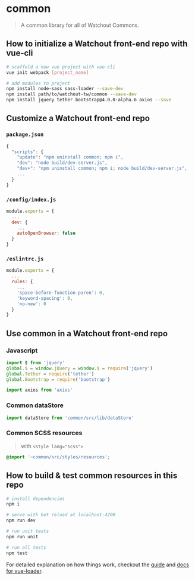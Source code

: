 # common

> A common library for all of Watchout Commons.

## How to initialize a Watchout front-end repo with vue-cli

``` bash
# scaffold a new vue project with vue-cli
vue init webpack [project_name]

# add modules to project
npm install node-sass sass-loader --save-dev
npm install path/to/watchout-tw/common --save-dev
npm install jquery tether bootstrap@4.0.0-alpha.6 axios --save
```

## Customize a Watchout front-end repo

### `package.json`

``` js
{
  "scripts": {
    "update": "npm uninstall common; npm i",
    "dev": "node build/dev-server.js",
    "dev+": "npm uninstall common; npm i; node build/dev-server.js",
    ...
  }
}
```

### `/config/index.js`

``` js
module.exports = {
  ...
  dev: {
    ...
    autoOpenBrowser: false
  }
}
```

### `/eslintrc.js`

``` js
module.exports = {
  ...
  rules: {
    ...
    'space-before-function-paren': 0,
    'keyword-spacing': 0,
    'no-new': 0
  }
}
```

## Use common in a Watchout front-end repo

### Javascript

``` js
import $ from 'jquery'
global.$ = window.jQuery = window.$ = require('jquery')
global.Tether = require('tether')
global.Bootstrap = require('bootstrap')

import axios from 'axios'
```

### Common dataStore

``` js
import dataStore from 'common/src/lib/dataStore'
```

### Common SCSS resources

> with `<style lang="scss">`

``` css
@import '~common/src/styles/resources';
```

## How to build & test common resources in this repo

``` bash
# install dependencies
npm i

# serve with hot reload at localhost:4200
npm run dev

# run unit tests
npm run unit

# run all tests
npm test
```

For detailed explanation on how things work, checkout the [guide](http://vuejs-templates.github.io/webpack/) and [docs for vue-loader](http://vuejs.github.io/vue-loader).
